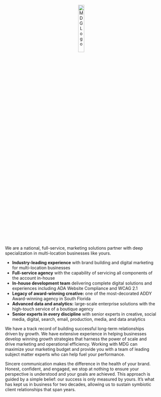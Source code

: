 <p align="center"><a href="https://www.mdgsolutions.com/" title="MDG" target="_blank"><img src="https://www.mdgsolutions.com/wp-content/themes/mdg/images/svg/mdg-logo.svg" alt="MDG Logo" width="20%"></a></p>

We are a national, full-service, marketing solutions partner with deep specialization in multi-location businesses like yours.

<ul>
<li><strong>Industry-leading experience</strong> with brand building and digital marketing for multi-location businesses</li>
<li><strong>Full-service agency</strong> with the capability of servicing all components of the account in-house</li>
<li><strong>In-house development team</strong> delivering complete digital solutions and experiences including ADA Website Compliance and WCAG 2.1</li>
<li><strong>Legacy of award-winning creative:</strong> one of the most-decorated ADDY Award-winning agency in South Florida</li>
<li><strong>Advanced data and analytics:</strong> large-scale enterprise solutions with the high-touch service of a boutique agency</li>
<li><strong>Senior experts in every discipline</strong> with senior experts in creative, social media, digital, search, email, production, media, and data analytics</li>
</ul>

We have a track record of building successful long-term relationships driven by growth. We have extensive experience in helping businesses develop winning growth strategies that harness the power of scale and drive marketing and operational efficiency. Working with MDG can maximize your marketing budget and provide you with a team of leading subject matter experts who can help fuel your performance.

Sincere communication makes the difference in the health of your brand. Honest, confident, and engaged, we stop at nothing to ensure your perspective is understood and your goals are achieved. This approach is guided by a simple belief: our success is only measured by yours. It’s what has kept us in business for two decades, allowing us to sustain symbiotic client relationships that span years.
